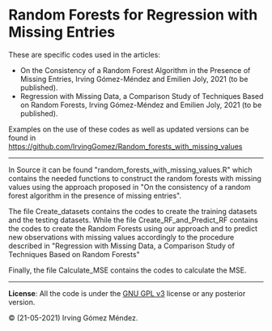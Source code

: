 # Random Forests for Regression with Missing Entries
These are specific codes used in the articles:

* On the Consistency of a Random Forest Algorithm in the Presence of Missing Entries, Irving Gómez-Méndez and Emilien Joly, 2021 (to be published).
* Regression with Missing Data, a Comparison Study of Techniques Based on Random Forests, Irving Gómez-Méndez and Emilien Joly, 2021 (to be published).

Examples on the use of these codes as well as updated versions can be found in https://github.com/IrvingGomez/Random_forests_with_missing_values

---
In Source it can be found "random_forests_with_missing_values.R" which contains the needed functions to construct the random forests with missing values using the approach proposed in "On the consistency of a random forest algorithm in the presence of missing entries".

The file Create_datasets contains the codes to create the training datasets and the testing datasets. While the file Create_RF_and_Predict_RF contains the codes to create the Random Forests using our approach and to predict new observations with missing values accordingly to the procedure described in "Regression with Missing Data, a Comparison Study of Techniques Based on Random Forests"

Finally, the file Calculate_MSE contains the codes to calculate the MSE.

---
**License**: All the code is under the [GNU GPL v3](https://www.gnu.org/licenses/gpl.html) license or any posterior version.

:copyright: (21-05-2021) Irving Gómez Méndez.
